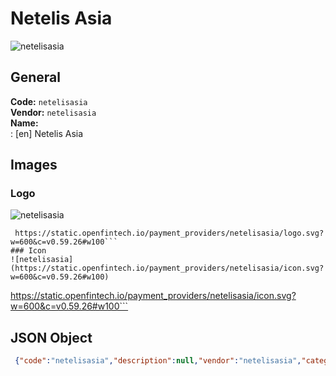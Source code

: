 # Netelis Asia 
![netelisasia](https://static.openfintech.io/payment_providers/netelisasia/logo.svg?w=600&c=v0.59.26#w100)  
## General 
**Code:** `netelisasia`  
**Vendor:** `netelisasia`  
**Name:**  
:	[en] Netelis Asia  
## Images 
### Logo 
![netelisasia](https://static.openfintech.io/payment_providers/netelisasia/logo.svg?w=600&c=v0.59.26#w100)  
```
 https://static.openfintech.io/payment_providers/netelisasia/logo.svg?w=600&c=v0.59.26#w100```  
### Icon 
![netelisasia](https://static.openfintech.io/payment_providers/netelisasia/icon.svg?w=600&c=v0.59.26#w100)  
```
 https://static.openfintech.io/payment_providers/netelisasia/icon.svg?w=600&c=v0.59.26#w100```  
## JSON Object 
```json
 {"code":"netelisasia","description":null,"vendor":"netelisasia","categories":null,"countries":null,"payment_method":null,"payout_method":null,"metadata":{"about_payments_code":"netelisasia"},"name":{"en":"Netelis Asia"}}```  
